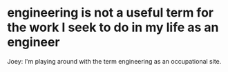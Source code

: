 # engineering is not a useful term for the work I seek to do in my life as an engineer 

Joey: I'm playing around with the term engineering as an occupational site. 

